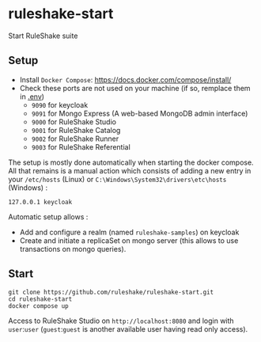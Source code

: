 # ruleshake-start

Start RuleShake suite

## Setup

* Install `Docker Compose`: https://docs.docker.com/compose/install/
* Check these ports are not used on your machine (if so, remplace them in [.env](.env))
  * `9090` for keycloak
  * `9091` for Mongo Express (A web-based MongoDB admin interface)
  * `9000` for RuleShake Studio
  * `9001` for RuleShake Catalog
  * `9002` for RuleShake Runner
  * `9003` for RuleShake Referential

The setup is mostly done automatically when starting the docker compose.
All that remains is a manual action which consists of adding a new entry in your `/etc/hosts` (Linux) or `C:\Windows\System32\drivers\etc\hosts` (Windows) :

```shell
127.0.0.1 keycloak
```

Automatic setup allows :

* Add and configure a realm (named `ruleshake-samples`) on keycloak
* Create and initiate a replicaSet on mongo server (this allows to use transactions on mongo queries).

## Start

```shell
git clone https://github.com/ruleshake/ruleshake-start.git
cd ruleshake-start
docker compose up
```

Access to RuleShake Studio on `http://localhost:8080` and login with `user`:`user` 
(`guest`:`guest` is another available user having read only access).